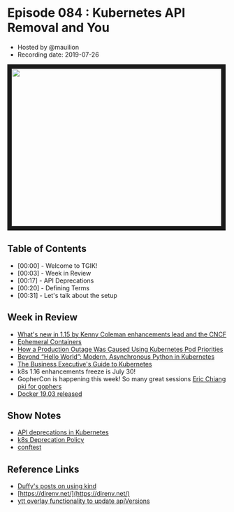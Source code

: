 # Episode 084 : Kubernetes API Removal and You

- Hosted by @mauilion
- Recording date: 2019-07-26

<!--- Thumbnailed embed of the video, n8Xo_ghCIOSY is the video id from the youtube url --->

<a href="https://www.youtube.com/watch?v=-U79ZLO_37E
" target="_blank"><img src="http://img.youtube.com/vi/-U79ZLO_37E/hqdefault.jpg" width="480" height="360" border="10" /></a>

## Table of Contents

- [00:00] - Welcome to TGIK!
- [00:03] - Week in Review
- [00:17] - API Deprecations
- [00:20] - Defining Terms
- [00:31] - Let's talk about the setup

## Week in Review

- [What's new in 1.15 by Kenny Coleman enhancements lead and the CNCF](https://youtu.be/eq7dgHjPpzc)
- [Ephemeral Containers](https://github.com/kubernetes/kubernetes/pull/59416)
- [How a Production Outage Was Caused Using Kubernetes Pod Priorities](https://grafana.com/blog/2019/07/24/how-a-production-outage-was-caused-using-kubernetes-pod-priorities/)
- [Beyond “Hello World”: Modern, Asynchronous Python in Kubernetes](https://techblog.appnexus.com/beyond-hello-world-modern-asynchronous-python-in-kubernetes-f2c4ecd4a38d)
- [The Business Executive's Guide to Kubernetes](https://blog.jessfraz.com/post/the-business-executives-guide-to-kubernetes/)
- k8s 1.16 enhancements freeze is July 30!
- GopherCon is happening this week! So many great sessions [Eric Chiang pki for gophers](https://twitter.com/erchiang/status/1154509588491673602?s=20)
- [Docker 19.03 released](https://github.com/docker/docker-ce/releases/tag/v19.03.0)


## Show Notes
- [API deprecations in Kubernetes](https://kubernetes.io/blog/2019/07/18/api-deprecations-in-1-16/)
- [k8s Deprecation Policy](https://kubernetes.io/docs/reference/using-api/deprecation-policy/)
- [conftest](https://github.com/instrumenta/conftest)

## Reference Links
- [Duffy's posts on using kind](https://mauilion.dev/posts/)
- [https://direnv.net/](https://direnv.net/)
- [ytt overlay functionality to update apiVersions](https://github.com/k14s/ytt/tree/master/examples/k8s-adjust-rbac-version)

